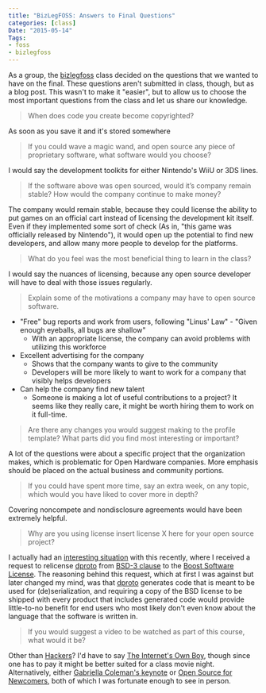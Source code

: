 ```yaml
---
title: "BizLegFOSS: Answers to Final Questions"
categories: [class]
Date: "2015-05-14"
Tags:
- foss
- bizlegfoss
---
```


As a group, the [bizlegfoss][] class decided on the questions that we wanted to have on the final.
These questions aren't submitted in class, though, but as a blog post.
This wasn't to make it "easier", but to allow us to choose the most important questions from the class and let us share our knowledge.

> When does code you create become copyrighted?

As soon as you save it and it's stored somewhere

> If you could wave a magic wand, and open source any piece of proprietary software, what software would you choose?

I would say the development toolkits for either Nintendo's WiiU or 3DS lines.

> If the software above was open sourced, would it’s company remain stable? How would the company continue to make money?

The company would remain stable, because they could license the ability to put games on an official cart instead of licensing the development kit itself.
Even if they implemented some sort of check (As in, "this game was officially released by Nintendo"), it would open up the potential to find new developers, and allow many more people to develop for the platforms.

> What do you feel was the most beneficial thing to learn in the class?

I would say the nuances of licensing, because any open source developer will have to deal with those issues regularly.

> Explain some of the motivations a company may have to open source software.

- "Free" bug reports and work from users, following "Linus' Law" - "Given enough eyeballs, all bugs are shallow"
	- With an appropriate license, the company can avoid problems with utilizing this workforce
- Excellent advertising for the company
	- Shows that the company wants to give to the community
	- Developers will be more likely to want to work for a company that visibly helps developers
- Can help the company find new talent
	- Someone is making a lot of useful contributions to a project? It seems like they really care, it might be worth hiring them to work on it full-time.

> Are there any changes you would suggest making to the profile template? What parts did you find most interesting or important?

A lot of the questions were about a specific project that the organization makes, which is problematic for Open Hardware companies.
More emphasis should be placed on the actual business and community portions.

> If you could have spent more time, say an extra week, on any topic, which would you have liked to cover more in depth?

Covering noncompete and nondisclosure agreements would have been extremely helpful.

> Why are you using license insert license X here for your open source project?

I actually had an [interesting situation][issue 38] with this recently, where I received a request to relicense [dproto][] from [BSD-3 clause][] to the [Boost Software License][BSL-1].
The reasoning behind this request, which at first I was against but later changed my mind, was that [dproto][] generates code that is meant to be used for (de)serialization, and requiring a copy of the BSD license to be shipped with every product that includes generated code would provide little-to-no benefit for end users who most likely don't even know about the language that the software is written in.

> If you would suggest a video to be watched as part of this course, what would it be?

Other than [Hackers][]?
I'd have to say [The Internet's Own Boy][], though since one has to pay it might be better suited for a class movie night.
Alternatively, either [Gabriella Coleman's keynote][biella] or [Open Source for Newcomers][], both of which I was fortunate enough to see in person.

[bizlegfoss]: http://bizlegfoss-ritigm.rhcloud.com/
[issue 38]: https://github.com/msoucy/dproto/issues/38
[dproto]: http://github.com/msoucy/dproto
[BSD-3 clause]: http://choosealicense.com/licenses/bsd-3-clause/
[BSL-1]: http://www.boost.org/users/license.html
[Hackers]: http://www.imdb.com/title/tt0113243/
[The Internet's Own Boy]: http://www.takepart.com/internets-own-boy
[biella]: http://pyvideo.org/video/3493/keynote-gabriella-coleman
[Open Source for Newcomers]: http://pyvideo.org/video/3405/open-source-for-newcomers-and-the-people-who-want
